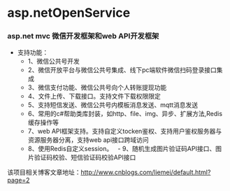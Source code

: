 # asp.netOpenService

### asp.net mvc 微信开发框架和web API开发框架

- 支持功能：
   - 1、微信公共号开发
   - 2、微信开放平台与微信公共号集成、线下pc端软件微信扫码登录接口集成
   - 3、微信支付功能、微信公共号向个人转账提现功能
   - 4、文件上传、下载接口。支持文件下载权限限定
   - 5、支持短信发送、微信公共号内模板消息发送、mqtt消息发送
   - 6、常用的c#帮助类库封装，如http、file、img、异步、扩展方法,Redis缓存操作等
   - 7、web API框架支持。支持自定义tocken鉴权、支持用户鉴权服务器与资源服务器分离，支持web api接口跨域访问
   - 8、使用Redis自定义session。
   - 9、随机生成图片验证码API接口、图片验证码校验、短信验证码校验API接口
 
该项目相关博客文章地址：http://www.cnblogs.com/liemei/default.html?page=2
  
  
